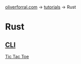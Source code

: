 [oliverforral.com](../..) -> [tutorials](..) -> Rust

# Rust

## [CLI](cli)

[Tic Tac Toe](cli/tic-tac-toe)
